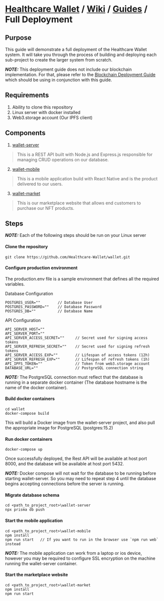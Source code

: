 # [Healthcare Wallet](https://github.com/Healthcare-Wallet/wallet/tree/main) / [Wiki](https://github.com/Healthcare-Wallet/wallet/tree/main/wiki) / [Guides](https://github.com/Healthcare-Wallet/wallet/tree/main/wiki/guides) / Full Deployment

## Purpose

This guide will demonstrate a full deployment of the Healthcare Wallet system. It will take you through the process of building and deploying each sub-project to create the larger system from scratch.

**_NOTE:_** This deployment guide does not include our blockchain implementation. For that, please refer to the [Blockchain Deployment Guide](https://github.com/Healthcare-Wallet/wallet/tree/main/wiki/guides/BlockchainDeployment.md) which should be using in conjunction with this guide.

## Requirements

1. Ability to clone this repository
2. Linux server with docker installed
3. Web3.storage account (Our IPFS client)

## Components

1. [wallet-server](https://github.com/Healthcare-Wallet/wallet/tree/main/wallet-server)

> This is a REST API built with Node.js and Express.js responsible for managing CRUD operations on our database.

2. [wallet-mobile](https://github.com/Healthcare-Wallet/wallet/tree/main/wallet-mobile)

> This is a mobile application build with React Native and is the product delivered to our users.

3. [wallet-market](https://github.com/Healthcare-Wallet/wallet/tree/main/wallet-market)

> This is our marketplace website that allows end customers to purchase our NFT products.

## Steps

**_NOTE:_** Each of the following steps should be run on your Linux server

#### **Clone the repository**

```
git clone https://github.com/Healthcare-Wallet/wallet.git
```

#### **Configure production environment**

The production.env file is a sample environment that defines all the required variables.

Database Configuration
```
POSTGRES_USER=""        // Database User
POSTGRES_PASSWORD=""    // Database Password
POSTGRES_DB=""          // Database Name
```

API Configuration
```
API_SERVER_HOST=""
API_SERVER_PORT=""
API_SERVER_ACCESS_SECRET=""     // Secret used for signing access tokens
API_SERVER_REFRESH_SECRET=""    // Secret used for signing refresh tokens
API_SERVER_ACCESS_EXP=""        // Lifespan of access tokens (12h)
API_SERVER_REFRESH_EXP=""       // Lifespan of refresh tokens (1h)
API_IPFS_TOKEN=""               // Token from web3.storage account
DATABASE_URL=""                 // PostgreSQL connection string
```

**_NOTE:_** The PostgreSQL connection must reflect that the database is running in a separate docker container (The database hostname is the name of the docker container).

#### **Build docker containers**

```
cd wallet
docker-compose build
```
This will build a Docker image from the wallet-server project, and also pull the appropriate image for PostgreSQL (postgres:15.2)

#### **Run docker containers**

```
docker-compose up
```

Once successfully deployed, the Rest API will be available at host port 8000, and the database will be available at host port 5432.

**_NOTE:_** Docker compose will not wait for the database to be running before starting wallet-server. So you may need to repeat step 4 until the database begins accepting connections before the server is running.

#### **Migrate database schema**

```
cd <path_to_project_root>\wallet-server
npx prisma db push
```
#### **Start the mobile application**

```
cd <path_to_project_root>\wallet-mobile
npm install
npm run start   // If you want to run in the browser use `npm run web` instead
```

**_NOTE:_** The mobile application can work from a laptop or ios device, however you may be required to configure SSL encryption on the machine running the wallet-server container.

#### **Start the marketplace website**

```
cd <path_to_project_root>\wallet-market
npm install
npm run start
```
